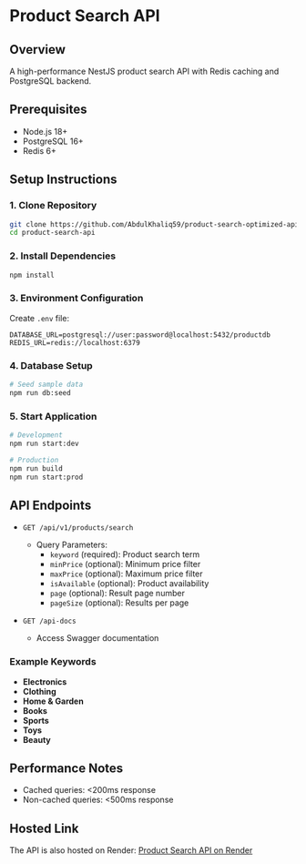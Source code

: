 # Product Search API

## Overview
A high-performance NestJS product search API with Redis caching and PostgreSQL backend.

## Prerequisites
- Node.js 18+
- PostgreSQL 16+
- Redis 6+

## Setup Instructions

### 1. Clone Repository
```bash
git clone https://github.com/AbdulKhaliq59/product-search-optimized-api
cd product-search-api
```

### 2. Install Dependencies
```bash
npm install
```

### 3. Environment Configuration
Create `.env` file:
```
DATABASE_URL=postgresql://user:password@localhost:5432/productdb
REDIS_URL=redis://localhost:6379
```

### 4. Database Setup
```bash
# Seed sample data
npm run db:seed
```

### 5. Start Application
```bash
# Development
npm run start:dev

# Production
npm run build
npm run start:prod
```

## API Endpoints
- `GET /api/v1/products/search`
  - Query Parameters:
    - `keyword` (required): Product search term
    - `minPrice` (optional): Minimum price filter
    - `maxPrice` (optional): Maximum price filter
    - `isAvailable` (optional): Product availability
    - `page` (optional): Result page number
    - `pageSize` (optional): Results per page

- `GET /api-docs`
  - Access Swagger documentation

### Example Keywords
- **Electronics**
- **Clothing**
- **Home & Garden**
- **Books**
- **Sports**
- **Toys**
- **Beauty**

## Performance Notes
- Cached queries: <200ms response
- Non-cached queries: <500ms response

## Hosted Link
The API is also hosted on Render: [Product Search API on Render](https://product-search-optimized-api.onrender.com)